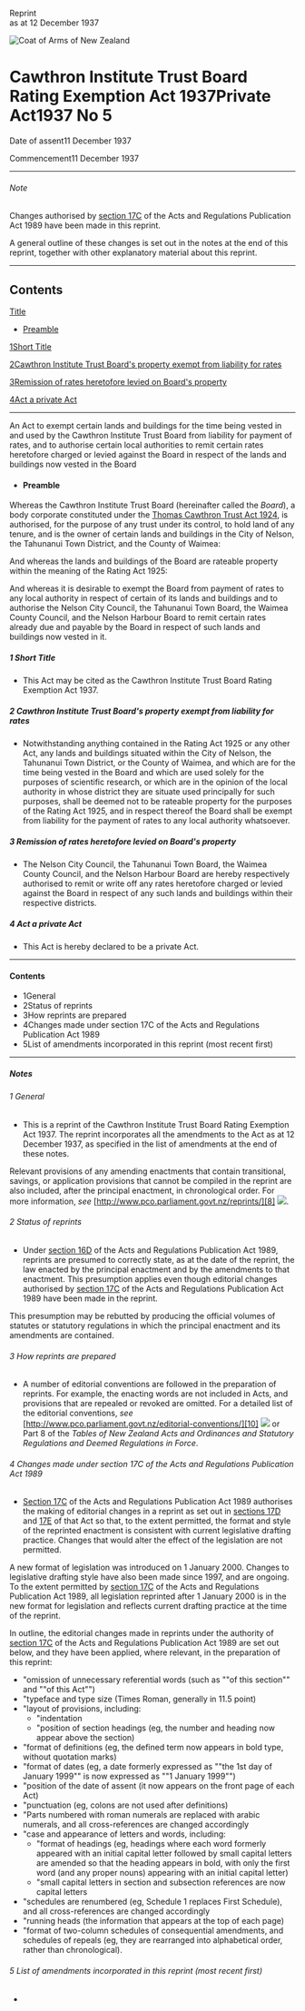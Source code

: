 Reprint  
as at 12 December 1937

![Coat of Arms of New Zealand](/images/leg-crest.jpg)

# Cawthron Institute Trust Board Rating Exemption Act 1937Private Act1937 No 5

Date of assent11 December 1937

Commencement11 December 1937

---

###### Note

Changes authorised by [section 17C][0] of the Acts and Regulations Publication Act 1989 have been made in this reprint.

A general outline of these changes is set out in the notes at the end of this reprint, together with other explanatory material about this reprint.

---

## Contents

[Title][1]

* [Preamble][2]

[1][3][][3][Short Title][3]

[2][4][][4][Cawthron Institute Trust Board's property exempt from liability for rates][4]

[3][5][][5][Remission of rates heretofore levied on Board's property][5]

[4][6][][6][Act a private Act][6]

---

An Act to exempt certain lands and buildings for the time being vested in and used by the Cawthron Institute Trust Board from liability for payment of rates, and to authorise certain local authorities to remit certain rates heretofore charged or levied against the Board in respect of the lands and buildings now vested in the Board

* #### Preamble

Whereas the Cawthron Institute Trust Board (hereinafter called the _Board_), a body corporate constituted under the [Thomas Cawthron Trust Act 1924][7], is authorised, for the purpose of any trust under its control, to hold land of any tenure, and is the owner of certain lands and buildings in the City of Nelson, the Tahunanui Town District, and the County of Waimea:

And whereas the lands and buildings of the Board are rateable property within the meaning of the Rating Act 1925:

And whereas it is desirable to exempt the Board from payment of rates to any local authority in respect of certain of its lands and buildings and to authorise the Nelson City Council, the Tahunanui Town Board, the Waimea County Council, and the Nelson Harbour Board to remit certain rates already due and payable by the Board in respect of such lands and buildings now vested in it.

##### 1 Short Title

* This Act may be cited as the Cawthron Institute Trust Board Rating Exemption Act 1937\.

##### 2 Cawthron Institute Trust Board's property exempt from liability for rates

* Notwithstanding anything contained in the Rating Act 1925 or any other Act, any lands and buildings situated within the City of Nelson, the Tahunanui Town District, or the County of Waimea, and which are for the time being vested in the Board and which are used solely for the purposes of scientific research, or which are in the opinion of the local authority in whose district they are situate used principally for such purposes, shall be deemed not to be rateable property for the purposes of the Rating Act 1925, and in respect thereof the Board shall be exempt from liability for the payment of rates to any local authority whatsoever.

##### 3 Remission of rates heretofore levied on Board's property

* The Nelson City Council, the Tahunanui Town Board, the Waimea County Council, and the Nelson Harbour Board are hereby respectively authorised to remit or write off any rates heretofore charged or levied against the Board in respect of any such lands and buildings within their respective districts.

##### 4 Act a private Act

* This Act is hereby declared to be a private Act.

---

#### Contents

* 1General
* 2Status of reprints
* 3How reprints are prepared
* 4Changes made under section 17C of the Acts and Regulations Publication Act 1989
* 5List of amendments incorporated in this reprint (most recent first)

---

##### Notes

###### 1 General

* This is a reprint of the Cawthron Institute Trust Board Rating Exemption Act 1937\. The reprint incorporates all the amendments to the Act as at 12 December 1937, as specified in the list of amendments at the end of these notes.

Relevant provisions of any amending enactments that contain transitional, savings, or application provisions that cannot be compiled in the reprint are also included, after the principal enactment, in chronological order. For more information, _see_ [http://www.pco.parliament.govt.nz/reprints/][8] ![](/images/external_link.gif).

###### 2 Status of reprints

* Under [section 16D][9] of the Acts and Regulations Publication Act 1989, reprints are presumed to correctly state, as at the date of the reprint, the law enacted by the principal enactment and by the amendments to that enactment. This presumption applies even though editorial changes authorised by [section 17C][0] of the Acts and Regulations Publication Act 1989 have been made in the reprint.

This presumption may be rebutted by producing the official volumes of statutes or statutory regulations in which the principal enactment and its amendments are contained.

###### 3 How reprints are prepared

* A number of editorial conventions are followed in the preparation of reprints. For example, the enacting words are not included in Acts, and provisions that are repealed or revoked are omitted. For a detailed list of the editorial conventions, _see_ [http://www.pco.parliament.govt.nz/editorial-conventions/][10] ![](/images/external_link.gif) or Part 8 of the _Tables of New Zealand Acts and Ordinances and Statutory Regulations and Deemed Regulations in Force_.

###### 4 Changes made under section 17C of the Acts and Regulations Publication Act 1989

* [Section 17C][0] of the Acts and Regulations Publication Act 1989 authorises the making of editorial changes in a reprint as set out in [sections 17D][11] and [17E][12] of that Act so that, to the extent permitted, the format and style of the reprinted enactment is consistent with current legislative drafting practice. Changes that would alter the effect of the legislation are not permitted.

A new format of legislation was introduced on 1 January 2000\. Changes to legislative drafting style have also been made since 1997, and are ongoing. To the extent permitted by [section 17C][0] of the Acts and Regulations Publication Act 1989, all legislation reprinted after 1 January 2000 is in the new format for legislation and reflects current drafting practice at the time of the reprint.

In outline, the editorial changes made in reprints under the authority of [section 17C][0] of the Acts and Regulations Publication Act 1989 are set out below, and they have been applied, where relevant, in the preparation of this reprint:
  * "omission of unnecessary referential words (such as ""of this section"" and ""of this Act"")
  * "typeface and type size (Times Roman, generally in 11.5 point)
  * "layout of provisions, including:
    * "indentation
    * "position of section headings (eg, the number and heading now appear above the section)
  * "format of definitions (eg, the defined term now appears in bold type, without quotation marks)
  * "format of dates (eg, a date formerly expressed as ""the 1st day of January 1999"" is now expressed as ""1 January 1999"")
  * "position of the date of assent (it now appears on the front page of each Act)
  * "punctuation (eg, colons are not used after definitions)
  * "Parts numbered with roman numerals are replaced with arabic numerals, and all cross-references are changed accordingly
  * "case and appearance of letters and words, including:
    * "format of headings (eg, headings where each word formerly appeared with an initial capital letter followed by small capital letters are amended so that the heading appears in bold, with only the first word (and any proper nouns) appearing with an initial capital letter)
    * "small capital letters in section and subsection references are now capital letters
  * "schedules are renumbered (eg, Schedule 1 replaces First Schedule), and all cross-references are changed accordingly
  * "running heads (the information that appears at the top of each page)
  * "format of two-column schedules of consequential amendments, and schedules of repeals (eg, they are rearranged into alphabetical order, rather than chronological).

###### 5 List of amendments incorporated in this reprint (most recent first)

* 

[0]: http://www.legislation.govt.nz/act/private/1937/0005/latest/link.aspx?id=DLM195466#DLM195466
[1]: http://www.legislation.govt.nz/act/private/1937/0005/latest/whole.html#DLM97262
[2]: http://www.legislation.govt.nz/act/private/1937/0005/latest/whole.html#DLM97263
[3]: http://www.legislation.govt.nz/act/private/1937/0005/latest/whole.html#DLM97266
[4]: http://www.legislation.govt.nz/act/private/1937/0005/latest/whole.html#DLM97267
[5]: http://www.legislation.govt.nz/act/private/1937/0005/latest/whole.html#DLM97268
[6]: http://www.legislation.govt.nz/act/private/1937/0005/latest/whole.html#DLM97269
[7]: http://www.legislation.govt.nz/act/private/1937/0005/latest/link.aspx?id=DLM94034
[8]: http://www.pco.parliament.govt.nz/reprints/
[9]: http://www.legislation.govt.nz/act/private/1937/0005/latest/link.aspx?id=DLM195439#DLM195439
[10]: http://www.pco.parliament.govt.nz/editorial-conventions/
[11]: http://www.legislation.govt.nz/act/private/1937/0005/latest/link.aspx?id=DLM195468#DLM195468
[12]: http://www.legislation.govt.nz/act/private/1937/0005/latest/link.aspx?id=DLM195470#DLM195470